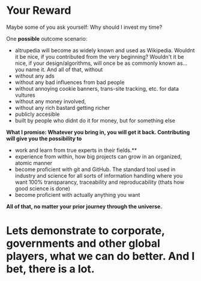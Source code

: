 # Your Reward

Maybe some of you ask yourself: Why should I invest my time?

One **possible** outcome scenario:
- altrupedia will become as widely known and used as Wikipedia. 
Wouldnt it be nice, if you contributed from the very beginning? 
Wouldn't it be nice, if your design/algorithms, will once be as commonly known as... you name it. 
And all of that, without 
- without any ads 
- without any bad influences from bad people
- without annoying cookie banners, trans-site tracking, etc. for data vultures 
- without any money involved, 
- without any rich bastard getting richer
- publicly accesible
- built by people who didnt do it for money, but for something else


**What I promise:
Whatever you bring in, you will get it back. Contributing will give you the possibility to** 
- work and learn from true experts in their fields.**
- experience from within, how big projects can grow in an organized, atomic manner
- become proficient with git and GitHub. The standard tool used in industry and science for all sorts of information handling where you want 100% transparancy, traceability and reproducability (thats how good science is done)
- become proficient with actually anything you want

**All of that, no matter your prior journey through the universe.**


# Lets demonstrate to corporate, governments and other global players, what we can do better. And I bet, there is a lot.